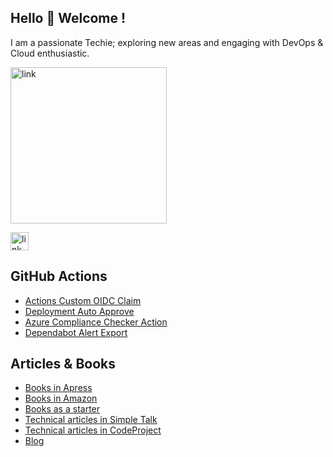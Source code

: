 ## Hello 👋 Welcome !

I am a passionate Techie; exploring new areas and engaging with DevOps & Cloud enthusiastic. 

<img width="250" alt="link" src="https://user-images.githubusercontent.com/10282550/196354087-263afa30-fc70-4684-9454-bad249696db9.png">



[<img width="29" alt="link" src="https://user-images.githubusercontent.com/10282550/196350560-1148dffc-0ac0-4312-9f29-c86f2390b178.png">](https://www.linkedin.com/in/ambilykk/)

## GitHub Actions

- [Actions Custom OIDC Claim](https://github.com/marketplace/actions/actions-custom-oidc-claim)
- [Deployment Auto Approve](https://github.com/marketplace/actions/deployment-auto-approve)
- [Azure Compliance Checker Action](https://github.com/marketplace/actions/azure-compliance-checker)
- [Dependabot Alert Export](https://github.com/marketplace/actions/dependabot-alert-export)

## Articles & Books
- [Books in Apress](https://www.apress.com/gp/book/9781484264119)
- [Books in Amazon](http://amazon.com/author/ambilykk)
- [Books as a starter](https://leanpub.com/u/ambilykk)
- [Technical articles in Simple Talk](https://www.red-gate.com/simple-talk/author/ambily-kavumkal-kamalasanan/)
- [Technical articles in CodeProject](https://www.codeproject.com/Articles/ambilykk)
- [Blog](https://ambilykk.wordpress.com/)

